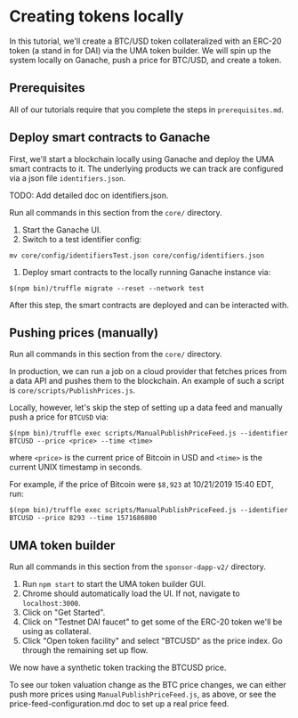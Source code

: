 # Creating tokens locally

In this tutorial, we'll create a BTC/USD token collateralized with an ERC-20 token (a stand in for DAI) via the
UMA token builder. We will spin up the system locally on Ganache, push a price for BTC/USD, and create a token.

## Prerequisites

All of our tutorials require that you complete the steps in `prerequisites.md`.

## Deploy smart contracts to Ganache

First, we'll start a blockchain locally using Ganache and deploy the UMA smart contracts to it. The underlying products
we can track are configured via a json file `identifiers.json`.

TODO: Add detailed doc on identifiers.json.

Run all commands in this section from the `core/` directory.

1. Start the Ganache UI.
1. Switch to a test identifier config:
```
mv core/config/identifiersTest.json core/config/identifiers.json
```
1. Deploy smart contracts to the locally running Ganache instance via:
```
$(npm bin)/truffle migrate --reset --network test
```

After this step, the smart contracts are deployed and can be interacted with.

## Pushing prices (manually)

Run all commands in this section from the `core/` directory.

In production, we can run a job on a cloud provider that fetches prices from a data API and pushes them to the
blockchain. An example of such a script is `core/scripts/PublishPrices.js`.

Locally, however, let's skip the step of setting up a data feed and manually push a price for `BTCUSD` via:

```
$(npm bin)/truffle exec scripts/ManualPublishPriceFeed.js --identifier BTCUSD --price <price> --time <time>
```

where `<price>` is the current price of Bitcoin in USD and `<time>` is the current UNIX timestamp in seconds.

For example, if the price of Bitcoin were `$8,923` at 10/21/2019 15:40 EDT, run:
```
$(npm bin)/truffle exec scripts/ManualPublishPriceFeed.js --identifier BTCUSD --price 8293 --time 1571686800
```

## UMA token builder

Run all commands in this section from the `sponsor-dapp-v2/` directory.

1. Run `npm start` to start the UMA token builder GUI.
1. Chrome should automatically load the UI. If not, navigate to `localhost:3000`.
1. Click on "Get Started".
1. Click on "Testnet DAI faucet" to get some of the ERC-20 token we'll be using as collateral.
1. Click "Open token facility" and select "BTCUSD" as the price index. Go through the remaining set up flow.

We now have a synthetic token tracking the BTCUSD price.

To see our token valuation change as the BTC price changes, we can either push more prices using
`ManualPublishPriceFeed.js`, as above, or see the price-feed-configuration.md doc to set up a real price feed.
